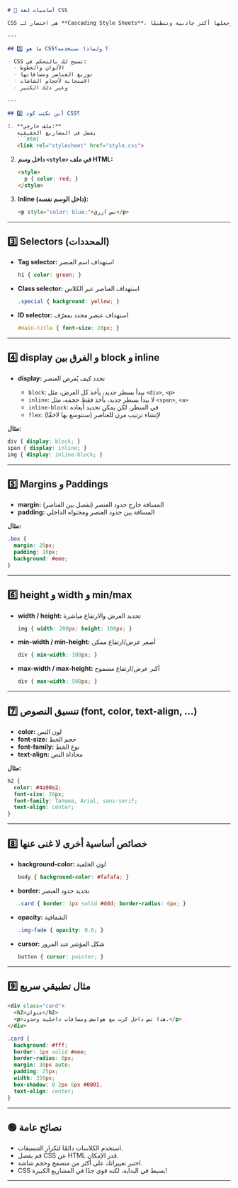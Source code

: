  

````markdown
# 🌈 أساسيات لغة CSS

CSS هي اختصار لـ **Cascading Style Sheets**، وتُستخدم لتنسيق وتصميم صفحات الويب وجعلها أكثر جاذبية وتنظيمًا.

---

## 1️⃣ ما هو CSS؟ ولماذا نستخدمه؟

- CSS تسمح لك بالتحكم في:
  - الألوان والخطوط
  - توزيع العناصر ومسافاتها
  - الاستجابة لأحجام الشاشات
  - وغير ذلك الكثير

---

## 2️⃣ أين نكتب كود CSS؟

1. **ملف خارجي:**  
   يفضل في المشاريع الحقيقية  
   ```html
   <link rel="stylesheet" href="style.css">
````

2. **داخل وسم `<style>` في ملف HTML:**

   ```html
   <style>
     p { color: red; }
   </style>
   ```

3. **Inline (داخل الوسم نفسه):**

   ```html
   <p style="color: blue;">نص أزرق</p>
   ```

---

## 3️⃣ Selectors (المحددات)

* **Tag selector:** استهداف اسم العنصر

  ```css
  h1 { color: green; }
  ```
* **Class selector:** استهداف العناصر عبر الكلاس

  ```css
  .special { background: yellow; }
  ```
* **ID selector:** استهداف عنصر محدد بمعرّف

  ```css
  #main-title { font-size: 28px; }
  ```

---

## 4️⃣ display و الفرق بين block و inline

* **display:** تحدد كيف يُعرض العنصر

  * `block`: يبدأ بسطر جديد، يأخذ كل العرض، مثل `<div>`, `<p>`
  * `inline`: لا يبدأ بسطر جديد، يأخذ فقط حجمه، مثل `<span>`, `<a>`
  * `inline-block`: في السطر، لكن يمكن تحديد أبعاده
  * `flex`: لإنشاء ترتيب مرن للعناصر (سنتوسع بها لاحقًا)

**مثال:**

```css
div { display: block; }
span { display: inline; }
img { display: inline-block; }
```

---

## 5️⃣ Margins و Paddings

* **margin:** المسافة خارج حدود العنصر (تفصل بين العناصر)
* **padding:** المسافة بين حدود العنصر ومحتواه الداخلي

**مثال:**

```css
.box {
  margin: 20px;
  padding: 10px;
  background: #eee;
}
```

---

## 6️⃣ height و width و min/max

* **width / height:** تحديد العرض والارتفاع مباشرة

  ```css
  img { width: 200px; height: 100px; }
  ```
* **min-width / min-height:** أصغر عرض/ارتفاع ممكن

  ```css
  div { min-width: 100px; }
  ```
* **max-width / max-height:** أكبر عرض/ارتفاع مسموح

  ```css
  div { max-width: 500px; }
  ```

---

## 7️⃣ تنسيق النصوص (font, color, text-align, ...)

* **color:** لون النص
* **font-size:** حجم الخط
* **font-family:** نوع الخط
* **text-align:** محاذاة النص

**مثال:**

```css
h2 {
  color: #4a90e2;
  font-size: 26px;
  font-family: Tahoma, Arial, sans-serif;
  text-align: center;
}
```

---

## 8️⃣ خصائص أساسية أخرى لا غنى عنها

* **background-color:** لون الخلفية

  ```css
  body { background-color: #fafafa; }
  ```
* **border:** تحديد حدود العنصر

  ```css
  .card { border: 1px solid #ddd; border-radius: 6px; }
  ```
* **opacity:** الشفافية

  ```css
  .img-fade { opacity: 0.6; }
  ```
* **cursor:** شكل المؤشر عند المرور

  ```css
  button { cursor: pointer; }
  ```

---

## 9️⃣ مثال تطبيقي سريع

```html
<div class="card">
  <h2>عنوان</h2>
  <p>هذا نص داخل كرت مع هوامش ومسافات داخلية وحدود.</p>
</div>
```

```css
.card {
  background: #fff;
  border: 1px solid #eee;
  border-radius: 8px;
  margin: 30px auto;
  padding: 25px;
  width: 350px;
  box-shadow: 0 2px 6px #0001;
  text-align: center;
}
```

---

## 🟢 نصائح عامة

* استخدم الكلاسات دائمًا لتكرار التنسيقات.
* قم بفصل CSS عن HTML قدر الإمكان.
* اختبر تغييراتك على أكثر من متصفح وحجم شاشة.
* CSS بسيط في البداية، لكنه قوي جدًا في المشاريع الكبيرة!

---

 